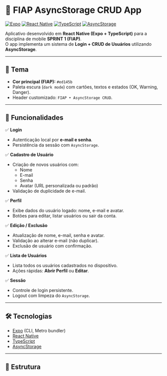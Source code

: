 # 📱 FIAP AsyncStorage CRUD App

[![Expo](https://img.shields.io/badge/Expo-49.0.0-000?logo=expo&logoColor=fff)](https://expo.dev/)
[![React Native](https://img.shields.io/badge/React%20Native-0.74-blue?logo=react&logoColor=fff)](https://reactnative.dev/)
[![TypeScript](https://img.shields.io/badge/TypeScript-5.0-3178C6?logo=typescript&logoColor=fff)](https://www.typescriptlang.org/)
[![AsyncStorage](https://img.shields.io/badge/Storage-AsyncStorage-green)](https://react-native-async-storage.github.io/async-storage/)

Aplicativo desenvolvido em **React Native (Expo + TypeScript)** para a disciplina de mobile **SPRINT 1 (FIAP)**.  
O app implementa um sistema de **Login + CRUD de Usuários** utilizando **AsyncStorage**.

---

## 🎨 Tema

- **Cor principal (FIAP):** `#ed145b`  
- Paleta escura (`dark mode`) com cartões, textos e estados (OK, Warning, Danger).  
- Header customizado: `FIAP • AsyncStorage CRUD`.

---

## 🚀 Funcionalidades

✅ **Login**  
- Autenticação local por **e-mail e senha**.  
- Persistência da sessão com `AsyncStorage`.  

✅ **Cadastro de Usuário**  
- Criação de novos usuários com:
  - Nome  
  - E-mail  
  - Senha  
  - Avatar (URL personalizada ou padrão)  
- Validação de duplicidade de e-mail.  

✅ **Perfil**  
- Exibe dados do usuário logado: nome, e-mail e avatar.  
- Botões para editar, listar usuários ou sair da conta.  

✅ **Edição / Exclusão**  
- Atualização de nome, e-mail, senha e avatar.  
- Validação ao alterar e-mail (não duplicar).  
- Exclusão de usuário com confirmação.  

✅ **Lista de Usuários**  
- Lista todos os usuários cadastrados no dispositivo.  
- Ações rápidas: **Abrir Perfil** ou **Editar**.  

✅ **Sessão**  
- Controle de login persistente.  
- Logout com limpeza do `AsyncStorage`.  

---

## 🛠️ Tecnologias

- [Expo](https://expo.dev/) (CLI, Metro bundler)  
- [React Native](https://reactnative.dev/)  
- [TypeScript](https://www.typescriptlang.org/)  
- [AsyncStorage](https://react-native-async-storage.github.io/async-storage/)  

---

## 📂 Estrutura

